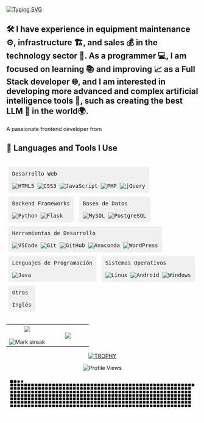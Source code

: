 <a href="https://git.io/typing-svg"><img src="https://readme-typing-svg.herokuapp.com?font=Pixelify+Sans&duration=4877&pause=1000&color=F78C22&width=435&lines=Hi+%F0%9F%91%8B%2C+I'm+Deivy+Gonzalez;+Full+Stack+Developer+%26+AI+Enthusiast" alt="Typing SVG" /></a>
<h2>🛠️ I have experience in equipment maintenance ⚙️, infrastructure 🏗️, and sales 💰 in the technology sector 🚀. As a programmer 💻, I am focused on learning 📚 and improving 📈 as a Full Stack developer 🌐, and I am interested in developing more advanced and complex artificial intelligence tools 🤔, such as creating the best LLM 🧠 in the world🌍.</h2>
<p>A passionate frontend developer from </p>
<h2>🚀 Languages and Tools I Use</h2>

<!---
<p align="center">
  <a href="https://skillicons.dev">
    <img src="https://skillicons.dev/icons?i=js,html,css,anaconda,flask,php,git,github,java,jquery,linux,postgres,py,vscode,wordpress" />
  </a>
</p>
-->

<p></p>

<p style="display: inline-block; align="center">
  <kbd style="background-color: #f0f0f0; padding: 10px; margin: 5px; border-radius: 5px; display: inline-block;">
    <kbd style="background-color: transparent; border: none; padding: 0;">Desarrollo Web</kbd>
    <br><br>
    <img width="30px" src="https://cdn.jsdelivr.net/gh/devicons/devicon/icons/html5/html5-original.svg" alt="HTML5" />
    <img width="30px" src="https://cdn.jsdelivr.net/gh/devicons/devicon/icons/css3/css3-plain.svg" alt="CSS3" />
    <img width="30px" src="https://cdn.jsdelivr.net/gh/devicons/devicon/icons/javascript/javascript-original.svg" alt="JavaScript" />
    <img width="30px" src="https://cdn.jsdelivr.net/gh/devicons/devicon/icons/php/php-original.svg" alt="PHP" />
    <img width="30px" src="https://cdn.jsdelivr.net/gh/devicons/devicon/icons/jquery/jquery-original.svg" alt="jQuery" />
  </kbd>
  <kbd style="background-color: #f0f0f0; padding: 10px; margin: 5px; border-radius: 5px; display: inline-block;">
    <kbd style="background-color: transparent; border: none; padding: 0;">Backend Frameworks</kbd>
    <br><br>
    <img width="30px" src="https://cdn.jsdelivr.net/gh/devicons/devicon/icons/python/python-original.svg" alt="Python" />
    <img width="30px" src="https://cdn.jsdelivr.net/gh/devicons/devicon/icons/flask/flask-original.svg" alt="Flask" />
  </kbd>
  <kbd style="background-color: #f0f0f0; padding: 10px; margin: 5px; border-radius: 5px; display: inline-block;">
    <kbd style="background-color: transparent; border: none; padding: 0;">Bases de Datos</kbd>
    <br><br>
    <img width="30px" src="https://cdn.jsdelivr.net/gh/devicons/devicon/icons/mysql/mysql-original.svg" alt="MySQL" />
    <img width="30px" src="https://cdn.jsdelivr.net/gh/devicons/devicon/icons/postgresql/postgresql-original.svg" alt="PostgreSQL" />
  </kbd>
  <kbd style="background-color: #f0f0f0; padding: 10px; margin: 5px; border-radius: 5px; display: inline-block;">
    <kbd style="background-color: transparent; border: none; padding: 0;">Herramientas de Desarrollo</kbd>
    <br><br>
    <img width="30px" src="https://cdn.jsdelivr.net/gh/devicons/devicon/icons/vscode/vscode-original.svg" alt="VSCode" />
    <img width="30px" src="https://cdn.jsdelivr.net/gh/devicons/devicon/icons/git/git-original.svg" alt="Git" />
    <img width="30px" src="https://cdn.jsdelivr.net/gh/devicons/devicon/icons/github/github-original.svg" alt="GitHub" />
    <img width="30px" src="https://cdn.jsdelivr.net/gh/devicons/devicon/icons/anaconda/anaconda-original.svg" alt="Anaconda" />
    <img width="30px" src="https://cdn.jsdelivr.net/gh/devicons/devicon/icons/wordpress/wordpress-original.svg" alt="WordPress" />
  </kbd>
  <kbd style="background-color: #f0f0f0; padding: 10px; margin: 5px; border-radius: 5px; display: inline-block;">
    <kbd style="background-color: transparent; border: none; padding: 0;">Lenguajes de Programación</kbd>
    <br><br>
    <img width="30px" src="https://cdn.jsdelivr.net/gh/devicons/devicon/icons/java/java-original.svg" alt="Java" />
  </kbd>
  <kbd style="background-color: #f0f0f0; padding: 10px; margin: 5px; border-radius: 5px; display: inline-block;">
    <kbd style="background-color: transparent; border: none; padding: 0;">Sistemas Operativos</kbd>
    <br><br>
    <img width="30px" src="https://cdn.jsdelivr.net/gh/devicons/devicon/icons/linux/linux-original.svg" alt="Linux" />
    <img width="30px" src="https://cdn.jsdelivr.net/gh/devicons/devicon/icons/android/android-original.svg" alt="Android" />
    <img width="30px" src="https://cdn.jsdelivr.net/gh/devicons/devicon/icons/windows8/windows8-original.svg" alt="Windows" />
  </kbd>
  <kbd style="background-color: #f0f0f0; padding: 10px; margin: 5px; border-radius: 5px; display: inline-block;">
    <kbd style="background-color: transparent; border: none; padding: 0;">Otros</kbd>
    <br><br>
    <span>Inglés</span>
  </kbd>
</p>

<p></p>

<!--- stats & Trophy (start) -->
<p align="center">
  <!--- stats (start) -->
<table align="center">
<tr border="none">
<td width="50%" align="center">
  
  <img  align="center"  src="https://github-readme-stats.vercel.app/api?username=Deivyg4&theme=dark&show_icons=true&count_private=true" />
  <br></br>
  <img  title="🔥 Get streak stats for your profile at git.io/streak-stats" alt="Mark streak" src="https://github-readme-streak-stats.herokuapp.com/?user=Deivyg4&theme=dark&hide_border=false" /> 
</td>

<td width="50%" align="center">

  <img  align="center"  src="https://github-readme-stats.anuraghazra1.vercel.app/api/top-langs/?username=Deivyg4&theme=dark&hide_border=false&no-bg=true&no-frame=true&langs_count=10"/>
  
  </td>
</tr>
</table>
<!--- stats (end) -->

<!--- trophy (start) -->
<div align=center>
  <a href="https://github.com/ryo-ma/github-profile-trophy" title="Go to Source">
      <img align="center" width=84% src="https://github-profile-trophy.vercel.app/?username=Deivyg4&theme=algolia&row=1&column=7&margin-h=15&margin-w=5&no-bg=true" alt="TROPHY" />
    </a>
</div>
<!--- trophy (start) -->


</p>        
<!--- stats (end) -->

<p></p>

<p align = "center">
	<img src = "https://komarev.com/ghpvc/?username=Deivyg4k&style=plastic&color=orange" alt = "Profile Views"/>
</p>
<p align = "center">
	<img src = "https://github.com/7oSkaaa/7oSkaaa/blob/output/github-contribution-grid-snake.svg?" alt = "Snake Game"/>
</p>

<p></p>

